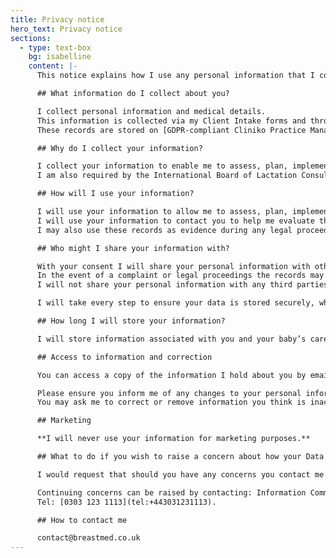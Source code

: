 ```yaml
---
title: Privacy notice
hero_text: Privacy notice
sections:
  - type: text-box
    bg: isabelline
    content: |-
      This notice explains how I use any personal information that I collect from you.

      ## What information do I collect about you?

      I collect personal information and medical details.
      This information is collected via my Client Intake forms and through any correspondence you have with me via email, phone, social media or text.
      These records are stored on [GDPR-compliant Cliniko Practice Management](https://www.cliniko.com/policies/privacy/) software and my practice is entirely paperless.

      ## Why do I collect your information?

      I collect your information to enable me to assess, plan, implement and evaluate the care that I provide to you and your baby.
      I am also required by the International Board of Lactation Consultant Examiners (IBCLE) to keep records of any communication and interactions with you as evidence.

      ## How will I use your information?

      I will use your information to allow me to assess, plan, implement and evaluate your care.
      I will use your information to contact you to help me evaluate the services I provide.
      I may also use these records as evidence during any legal proceedings or complaints.

      ## Who might I share your information with?

      With your consent I will share your personal information with other health professionals involved with your care, as needed, for example your GP, Health Visitor, Midwife or any other Health Professional supporting you and your baby.
      In the event of a complaint or legal proceedings the records may be shared with my indemnifiers and/or legal advisors.
      I will not share your personal information with any third parties without your consent unless it is a matter of patient safety, safeguarding or public protection as per the Code of Professional Conduct for IBCLCs (Principal 3.1).

      I will take every step to ensure your data is stored securely, which may include password protection, encryption and the use of antivirus/firewall software.  I routinely document findings and a management plan in your baby's "Red Book" after an at home consultation, with your consent.

      ## How long I will store your information?

      I will store information associated with you and your baby’s care until their 25th birthday. This information may be held for longer in exceptional circumstance such as if there are ongoing issues relating to patient safety, public protection or legal proceedings.

      ## Access to information and correction

      You can access a copy of the information I hold about you by emailing contact@breastmed.co.uk I will provide this information within 30 days. It will be sent via email.

      Please ensure you inform me of any changes to your personal information so I can keep my records accurate and up to date.
      You may ask me to correct or remove information you think is inaccurate.

      ## Marketing

      **I will never use your information for marketing purposes.**

      ## What to do if you wish to raise a concern about how your Data is used?

      I would request that should you have any concerns you contact me to raise them in the first instance.

      Continuing concerns can be raised by contacting: Information Commissioners Office, Wycliffe House, Water Lane, Wilmslow, SK9 5AF.
      Tel: [0303 123 1113](tel:+443031231113).

      ## How to contact me

      contact@breastmed.co.uk
---
```

